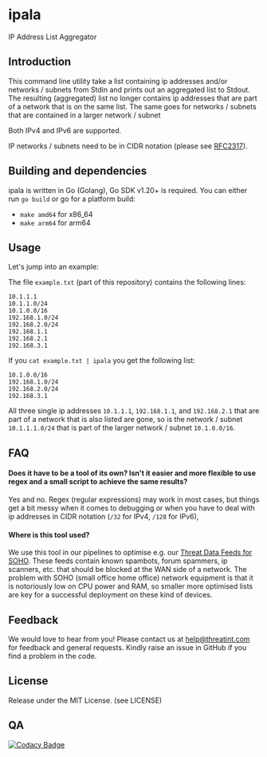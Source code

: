 # ipala
IP Address List Aggregator

## Introduction
This command line utility take a list containing ip addresses and/or networks / subnets
from Stdin and prints out an aggregated list to Stdout.
The resulting (aggregated) list no longer contains ip addresses that are part of a network that 
is on the same list. The same goes for networks / subnets that are contained in a larger network / subnet

Both IPv4 and IPv6 are supported. 

IP networks / subnets need to be in CIDR notation 
(please see [RFC2317](https://www.rfc-editor.org/rfc/rfc2317.html)).

## Building and dependencies
ipala is written in Go (Golang), Go SDK v1.20+ is required.
You can either run `go build` or go for a platform build:
- `make amd64` for x86_64
- `make arm64` for arm64

## Usage
Let's jump into an example:

The file `example.txt` (part of this repository) contains the following lines:
```
10.1.1.1
10.1.1.0/24
10.1.0.0/16
192.168.1.0/24
192.168.2.0/24
192.168.1.1
192.168.2.1
192.168.3.1
```
If you `cat example.txt | ipala` you get the following list:
```
10.1.0.0/16
192.168.1.0/24
192.168.2.0/24
192.168.3.1
```
All three single ip addresses `10.1.1.1`, `192.168.1.1`, and `192.168.2.1` that are part of a network 
that is also listed are gone, so is the network / subnet `10.1.1.1.0/24` that is part of the larger 
network / subnet `10.1.0.0/16`. 

## FAQ
#### Does it have to be a tool of its own? Isn't it easier and more flexible to use regex and a small script to achieve the same results?
Yes and no. Regex (regular expressions) may work in most cases, but things get a bit messy when
it comes to debugging or when you have to deal with ip addresses in CIDR notation (`/32` for IPv4, `/128` for IPv6),
#### Where is this tool used?
We use this tool in our pipelines to optimise e.g. our [Threat Data Feeds for SOHO](https://www.threatint.com/en/solutions/threat-data-feeds/soho). 
These feeds contain known spambots, forum spammers, ip scanners, etc. that should be blocked 
at the WAN side of a network.
The problem with SOHO (small office home office) network equipment is that it is notoriously low
on CPU power and RAM, so smaller more optimised lists are key for a successful deployment on these
kind of devices.

## Feedback
We would love to hear from you! Please contact us at [help@threatint.com](mailto:help@threatint.com) 
for feedback and general requests. Kindly raise an issue in GitHub if you find a problem in the code.

## License
Release under the MIT License. (see LICENSE)

## QA
[![Codacy Badge](https://app.codacy.com/project/badge/Grade/9f6b469fc2e44c62912ed8272042e3b2)](https://app.codacy.com/gh/THREATINT/ipala/dashboard?utm_source=gh&utm_medium=referral&utm_content=&utm_campaign=Badge_grade)
